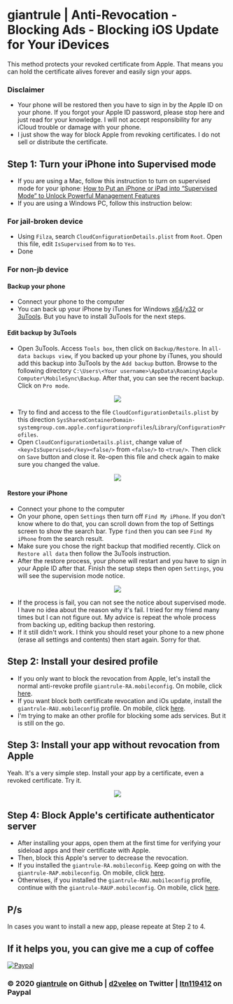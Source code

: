 # giantrule | Anti-Revocation - Blocking Ads - Blocking iOS Update for Your iDevices
This method protects your revoked certificate from Apple. That means you can hold the certificate alives forever and easily sign your apps.
### Disclaimer
* Your phone will be restored then you have to sign in by the Apple ID on your phone. If you forgot your Apple ID password, please stop here and just read for your knowledge. I will not accept responsibility for any iCloud trouble or damage with your phone. 
* I just show the way for block Apple from revoking certificates. I do not sell or distribute the certificate.
## Step 1: Turn your iPhone into Supervised mode
* If you are using a Mac, follow this instruction to turn on supervised mode for your iphone: [How to Put an iPhone or iPad into “Supervised Mode” to Unlock Powerful Management Features](https://www.howtogeek.com/252286/how-to-put-an-iphone-or-ipad-into-supervised-mode-to-unlock-powerful-management-features/)
* If you are using a Windows PC, follow this instruction below:
### For jail-broken device
* Using `Filza`, search `CloudConfigurationDetails.plist` from `Root`. Open this file, edit `IsSupervised` from `No` to `Yes`.
* Done
### For non-jb device
#### Backup your phone
* Connect your phone to the computer
* You can back up your iPhone by iTunes for Windows [x64](https://www.apple.com/itunes/download/win64/)/[x32](https://www.apple.com/itunes/download/win32/) or [3uTools](http://www.3u.com/). But you have to install 3uTools for the next steps.
#### Edit backup by 3uTools
* Open 3uTools. Access `Tools box`, then click on `Backup/Restore`. In `all-data backups view`, if you backed up your phone by iTunes, you should add this backup into 3uTools by the `Add backup` button. Browse to the following directory `C:\Users\<Your username>\AppData\Roaming\Apple Computer\MobileSync\Backup`. After that, you can see the recent backup. Click on `Pro mode`.

<p align="center">
  <img src="https://github.com/giantrule/antiRevoke/raw/master/imgs/01.jpg">
</p>


* Try to find and access to the file `CloudConfigurationDetails.plist` by this direction `SysSharedContainerDomain-systemgroup.com.apple.configurationprofiles`/`Library`/`ConfigurationProfiles`.
* Open `CloudConfigurationDetails.plist`, change value of `<key>IsSupervised</key><false/>` from `<false/>` to `<true/>`. Then click on `Save` button and close it. Re-open this file and check again to make sure you changed the value.

<p align="center">
  <img src="https://github.com/giantrule/antiRevoke/raw/master/imgs/02.jpg">
</p>

#### Restore your iPhone
* Connect your phone to the computer
* On your phone, open `Settings` then turn off `Find My iPhone`. If you don't know where to do that, you can scroll down from the top of Settings screen to show the search bar. Type `find` then you can see `Find My iPhone` from the search result.
* Make sure you chose the right backup that modified recently. Click on `Restore all data` then follow the 3uTools instruction.
* After the restore process, your phone will restart and you have to sign in your Apple ID after that. Finish the setup steps then open `Settings`, you will see the supervision mode notice.

<p align="center">
  <img src="https://github.com/giantrule/antiRevoke/raw/master/imgs/03.png">
</p>

* If the process is fail, you can not see the notice about supervised mode. I have no idea about the reason why it's fail. I tried for my friend many times but I can not figure out. My advice is repeat the whole process from backing up, editing backup then restoring.
* If it still didn't work. I think you should reset your phone to a new phone (erase all settings and contents) then start again. Sorry for that.

## Step 2: Install your desired profile
* If you only want to block the revocation from Apple, let's install the normal anti-revoke profile `giantrule-RA.mobileconfig`. On mobile, click [here](https://raw.githubusercontent.com/giantrule/antiRevoke/master/giantrule-RA.mobileconfig).
* If you want block both certificate revocation and iOs update, install the `giantrule-RAU.mobileconfig` profile. On mobile, click [here](https://raw.githubusercontent.com/giantrule/antiRevoke/master/giantrule-RAU.mobileconfig).
* I'm trying to make an other profile for blocking some ads services. But it is still on the go.
## Step 3: Install your app without revocation from Apple
Yeah. It's a very simple step. Install your app by a certificate, even a revoked certificate. Try it.

<p align="center">
  <img src="https://github.com/giantrule/antiRevoke/raw/master/imgs/04.png">
</p>

## Step 4: Block Apple's certificate authenticator server
* After installing your apps, open them at the first time for verifying your sideload apps and their certificate with Apple.
* Then, block this Apple's server to decrease the revocation.
* If you installed the `giantrule-RA.mobileconfig`. Keep going on with the `giantrule-RAP.mobileconfig`. On mobile, click [here](https://raw.githubusercontent.com/giantrule/antiRevoke/master/giantrule-RAP.mobileconfig).
* Otherwises, if you installed the `giantrule-RAU.mobileconfig` profile, continue with the `giantrule-RAUP.mobileconfig`. On mobile, click [here](https://raw.githubusercontent.com/giantrule/antiRevoke/master/giantrule-RAUP.mobileconfig).

## P/s
In cases you want to install a new app, please repeate at Step 2 to 4.

## If it helps you, you can give me a cup of coffee
[![Paypal](https://www.paypalobjects.com/en_US/i/btn/btn_donateCC_LG.gif)](https://paypal.me/ltn119412)

### © 2020 [giantrule](https://github.com/giantrule/antiRevoke/) on Github | [d2velee](https://twitter.com/d2velee) on Twitter | [ltn119412](https://www.paypal.com/paypalme/ltn119412) on Paypal

